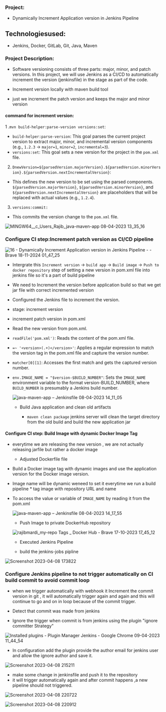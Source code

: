 ### Project: 
* Dynamically Increment Application version in Jenkins Pipeline

## Technologiesused: 
* Jenkins, Docker, GitLab, Git, Java, Maven 


### Project Description:
 * Software versioning consists of three parts: major, minor, and patch versions. In this project, we will use Jenkins as a CI/CD to automatically increment the version (jenkinsfile) in the stage as part of the code.



 * Increment version locally with maven build tool
  *  just we increment the patch version and keeps the major and minor version

#### command for increment version: 
 1 .```mvn build-helper:parse-version versions:set```:
  * ```build-helper:parse-version```: This goal parses the current project version to extract major, minor, and incremental version components (e.g., ```1.2.3``` → ```major=1```, ```minor=2```, ```incremental=3```).  
 * ```versions:set```: This goal sets a new version for the project in the ```pom.xml``` file.
   
 2. ```DnewVersion=${parsedVersion.majorVersion}.${parsedVersion.minorVersion}.${parsedVersion.nextIncrementalVersion}```:
  * This defines the new version to be set using the parsed components. ```${parsedVersion.majorVersion}```, ```${parsedVersion.minorVersion}```, and ```${parsedVersion.nextIncrementalVersion}``` are placeholders that will be replaced with actual values (e.g., ```1.2.4```).
    
3. ```versions:commit:```
  * This commits the version change to the ```pom.xml``` file.
   

  
  ![MINGW64__c_Users_Rajib_java-maven-app 08-04-2023 13_35_16](https://user-images.githubusercontent.com/96679708/230752916-c63e6e37-013a-4ba2-b1d3-79b7b21f7591.png)


### Configure CI step:Increment patch version as CI/CD pipeline 

![16 - Dynamically Increment Application version in Jenkins Pipeline - - Brave 18-11-2024 01_47_25](https://github.com/user-attachments/assets/82e91a73-38ae-4ff6-b364-1d23b24f7ea8)


* Intergrate this ```Increment version``` → ```build app``` → ```Build image``` →  ```Push to  docker repository``` step of setting a new version  in pom.xml file into jenkins file so it's a part of build  pipeline 

* We need to Increment the version before application build so that we get jar file with correct incremented version
  
* Configured the Jenkins file to increment the version. 
* stage: increment version
* increment patch version in pom.xml
* Read the new version from pom.xml.

*   ```readFile('pom.xml')```: Reads the content of the pom.xml file.
* ```=~ '<version>(.+)</version>'```: Applies a regular expression to match the version tag in the pom.xml file and capture the version number.
* ```matcher[0][1]```: Accesses the first match and gets the captured version number.
* ```env.IMAGE_NAME = "$version-$BUILD_NUMBER"```: Sets the ```IMAGE_NAME``` environment variable to the format version-BUILD_NUMBER, where ```BUILD_NUMBER``` is presumably a Jenkins build number.


   
    ![java-maven-app – Jenkinsfile 08-04-2023 14_11_05](https://user-images.githubusercontent.com/96679708/230752979-8bfa6e02-a45c-429a-9e2f-7312550d42bf.png)

    
    
    
    

   * Build Java application and clean old artifacts

      * ```maven clean package``` jenkins server will clean the target directory from the old build   and build the new application jar 


#### Configure CI step: Build Image with dynamic Docker Image Tag
* everytime we are  releasing the new version , we are  not  actually releasing  jarfile but rather a docker image 
     * Adjusted Dockerfile file 

 * Build a Docker image tag with dynamic images and use the application version for the Docker image version.
*  Image name will be dynamic  weneed to set it everytime we run a build pipeline 
        * tag image with repository URL  and name 
* To access the value or variable of ```IMAGE_NAME```  by reading it from the pom.xml
        
     ![java-maven-app – Jenkinsfile 08-04-2023 14_17_55](https://user-images.githubusercontent.com/96679708/230753093-7d991eb3-8a05-4d7b-8adb-60964263ad6d.png)


     * Push Image to private DockerHub repository
       

   ![rajibmardi_my-repo Tags _ Docker Hub - Brave 17-10-2023 17_45_12](https://github.com/Rajib-Mardi/Dynamically-Increment-Application-version-in-Jenkins-Pipeline/assets/96679708/0a751a37-4c37-4902-8205-12c3de71af08)

     
   

     


  *  Executed Jenkins Pipeline

  *  build the jenkins-jobs pipline
 
 ![Screenshot 2023-04-08 173822](https://user-images.githubusercontent.com/96679708/230753069-b0fd735a-3ed7-45f2-80e0-00f9fe3410f5.png)

   
 ### Configure Jenkins pipeline to not trigger automatically on CI build commit to avoid commit loop



 * when we trigger automatically with webhook it Increment the commit version in git , it will automatically trigger again and again and this will continue to go and on in loop because of the commit trigger.


 * Detect that commit was made from jenkins 
 * Ignore the trigger when commit is from jenkins using the plugin "ignore committer  Strategy"


 
 
 ![Installed plugins - Plugin Manager  Jenkins  - Google Chrome 09-04-2023 11_44_54](https://user-images.githubusercontent.com/96679708/230757766-b2e9316b-e9a6-4ce1-9fc0-63851358d259.png)

 

 * In configuration add the plugin provide the author email for jenkins user and allow the ignore author and save it.

![Screenshot 2023-04-08 215211](https://user-images.githubusercontent.com/96679708/230757827-4fc6e009-391b-4b2f-a383-a754d8fbf6ed.png)



 * make some change in jenkinsfile and push it to the repository 
 * it will trigger automatically again and after commit happens ,a new pipeline should not triggered.



 
 ![Screenshot 2023-04-08 220722](https://user-images.githubusercontent.com/96679708/230757879-09ae27ce-88d2-48d1-a0fa-6c6fc2a4e36c.png)


 
 ![Screenshot 2023-04-08 220912](https://user-images.githubusercontent.com/96679708/230757889-b9da0132-6076-4289-8359-5706332d4b30.png)

 
 
